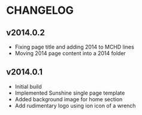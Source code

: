 CHANGELOG
=========

v2014.0.2
---------

  * Fixing page title and adding 2014 to MCHD lines
  * Moving 2014 page content into a 2014 folder

v2014.0.1
---------

  * Initial build
  * Implemented Sunshine single page template
  * Added background image for home section
  * Add rudimentary logo using ion icon of a wrench